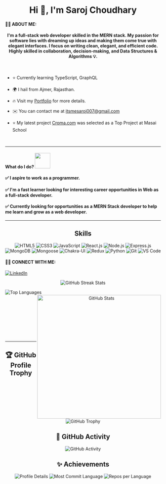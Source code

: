 <h1 align="center">Hi 👋, I'm Saroj Choudhary</h1>

#### 👨‍💻 ABOUT ME:
<h4 align="center">
I'm a full-stack web developer skilled in the MERN stack. My passion for software lies with dreaming up ideas and making them come true with elegant interfaces. I focus on writing clean, elegant, and efficient code. Highly skilled in collaboration, decision-making, and Data Structures & Algorithms 💡.
</h4>
<br/>

- ⭐ Currently learning TypeScript, GraphQL

- 🌍 I hail from Ajmer, Rajasthan.

- 🔥 Visit my [Portfolio](https://yourportfolio.com) for more details.

- ✉️ You can contact me at [itsmesaroj007@gmail.com](mailto:itsmesaroj007@gmail.com)

- ⭐ My latest project [Croma.com](https://cromas.netlify.app) was selected as a Top Project at Masai School
<br/>
<hr>

#### What do I do? <img src="https://media.giphy.com/media/XGma2iRIHTKkwqRkFl/giphy.gif" width="50">

<h4>✅ I aspire to work as a programmer.</h4>

<h4>✅ I'm a fast learner looking for interesting career opportunities in Web as a full-stack developer.</h4>

<h4>✅ Currently looking for opportunities as a MERN Stack developer to help me learn and grow as a web developer.</h4>

<hr>

<h2 align="center">Skills</h2>

<p align="center">
<img src="https://img.shields.io/badge/HTML5-%23E34F26.svg?&style=for-the-badge&logo=html5&logoColor=white" alt="HTML5">
<img src="https://img.shields.io/badge/CSS3-%231572B6.svg?&style=for-the-badge&logo=css3&logoColor=white" alt="CSS3">
<img src="https://img.shields.io/badge/JavaScript-%23323330.svg?&style=for-the-badge&logo=javascript&logoColor=%23F7DF1E" alt="JavaScript">
<img src="https://img.shields.io/badge/React-%2361DAFB.svg?&style=for-the-badge&logo=react&logoColor=white" alt="React.js">
<img src="https://img.shields.io/badge/Node.js-%23339933.svg?&style=for-the-badge&logo=node.js&logoColor=white" alt="Node.js">
<img src="https://img.shields.io/badge/Express.js-%23000000.svg?&style=for-the-badge&logo=express&logoColor=white" alt="Express.js">
<img src="https://img.shields.io/badge/MongoDB-%2347A248.svg?&style=for-the-badge&logo=mongodb&logoColor=white" alt="MongoDB">
<img src="https://img.shields.io/badge/Mongoose-%23880000.svg?&style=for-the-badge&logo=mongoose&logoColor=white" alt="Mongoose">
<img src="https://img.shields.io/badge/Chakra%20UI-%233197AC.svg?&style=for-the-badge&logo=chakra-ui&logoColor=white" alt="Chakra-UI">
<img src="https://img.shields.io/badge/Redux-%23764ABC.svg?&style=for-the-badge&logo=redux&logoColor=white" alt="Redux">
<img src="https://img.shields.io/badge/Python-%233776AB.svg?&style=for-the-badge&logo=python&logoColor=white" alt="Python">
<img src="https://img.shields.io/badge/Git-%23F05032.svg?&style=for-the-badge&logo=git&logoColor=white" alt="Git">
<img src="https://img.shields.io/badge/Visual%20Studio%20Code-%23007ACC.svg?&style=for-the-badge&logo=visual-studio-code&logoColor=white" alt="VS Code">
</p>

#### 👨‍💻 CONNECT WITH ME:

<p align="left">
  <a href="https://www.linkedin.com/in/saroj-choudhary-0021682a9/" target="_blank">
    <img align="center" src="https://img.shields.io/badge/-LinkedIn-0e76a8?style=for-the-badge&logo=Linkedin&logoColor=white" alt="LinkedIn" />
  </a>
</p>

<p align="center">
  <img src="http://github-readme-streak-stats.herokuapp.com?user=itmesaroj&theme=dark&hide_border=true&date_format=j%20M%5B%20Y%5D&fire=DD2727" alt="GitHub Streak Stats" />
</p>

<p align="center">
  <a href="https://github.com/itmesaroj">
    <img align="left" src="https://github-readme-stats.vercel.app/api/top-langs?username=itmesaroj&show_icons=true&locale=en&layout=compact&theme=chartreuse-dark" alt="Top Languages" />
    <img align="right" src="https://github-readme-stats.vercel.app/api?username=itmesaroj&show_icons=true&locale=en&theme=chartreuse-dark" alt="GitHub Stats" width="400px" />
  </a>
</p>

<br/><br/><br/><br/><br/><br/><br/><br/><br/>
<hr clear="both">

<h2 align="center">🏆 GitHub Profile Trophy</h2>
<p align="center">
  <img src="https://github-profile-trophy.vercel.app/?username=itmesaroj&theme=darkhub&row=1&no-frame=true" alt="GitHub Trophy" />
</p>

<h2 align="center">🎯 GitHub Activity</h2>
<p align="center">
  <img src="https://activity-graph.herokuapp.com/graph?username=itmesaroj&theme=react-dark" alt="GitHub Activity" />
</p>

<h2 align="center">✨ Achievements</h2>
<p align="center">
  <img src="https://github-profile-summary-cards.vercel.app/api/cards/profile-details?username=itmesaroj&theme=solarized_dark" alt="Profile Details" />
  <img src="https://github-profile-summary-cards.vercel.app/api/cards/most-commit-language?username=itmesaroj&theme=solarized_dark" alt="Most Commit Language" />
  <img src="https://github-profile-summary-cards.vercel.app/api/cards/repos-per-language?username=itmesaroj&theme=solarized_dark" alt="Repos per Language" />
</p>
